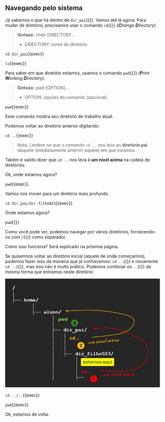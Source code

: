## Navegando pelo sistema
Já sabemos o que há dentro de `dir_pai`{{}}. Vamos até lá agora. Para mudar de diretório, precisamos usar o comando `cd`{{}} (_**C**hange **D**irectory_).

>**Sintaxe:**
>chdir DIRECTORY...
> - DIRECTORY: nome do diretório.

`cd dir_pai`{{exec}}

`ls`{{exec}}

Para saber em que diretótio estamos, usamos o comando `pwd`{{}} (_**P**rint **W**orking **D**irectory_).

>**Sintaxe:**
>pwd [OPTION]...
> - OPTION: opções do comando (opcional).

`pwd`{{exec}}

Esse comando mostra seu diretório de trabalho atual.

Podemos voltar ao diretório anterior digitando:

`cd ..`{{exec}}

>Nota. Lembre-se que o comando `cd ..` nos leva ao **diretório pai** daquele (imediatamente anterior àquele) em que estamos.

Tabém é valido dizer que `cd ..` nos leva à **um nível acima** na cadeia de diretórios.

Ok, onde estamos agora?

`pwd`{{exec}}

Vamos nos mover para um diretório mais profundo.

`cd dir_pai/dir_filho023`{{exec}}

Onde estamos agora?

`pwd`{{}}

Como você pode ver, podemos navegar por vários diretórios, fornecendo-os com `/`{{}} como separador.

Como isso funciona? Será explicado na próxima página.

Se quisermos voltar ao diretório inicial (aquele de onde começamos), podemos fazer isso da maneira que já conhecemos: `cd ..`{{}} e novamente `cd ..`{{}}, mas isso não é muito prático. Podemos combinar os `..`{{}} da mesma forma que entramos neste diretório:

![Scan results](../images/dir.jpg)

`cd ../..`{{exec}}

`pwd`{{exec}}

Ok, estamos de volta.